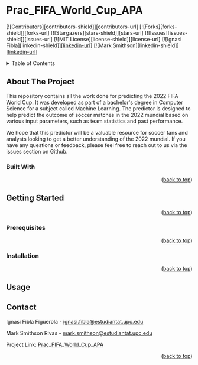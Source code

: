 # Prac_FIFA_World_Cup_APA

[![Contributors][contributors-shield]][contributors-url]
[![Forks][forks-shield]][forks-url]
[![Stargazers][stars-shield]][stars-url]
[![Issues][issues-shield]][issues-url]
[![MIT License][license-shield]][license-url]
[![Ignasi Fibla][linkedin-shield]][[linkedin-url](https://www.linkedin.com/in/ignasi-fibla-figuerola/)]
[![Mark Smithson][linkedin-shield]][[linkedin-url](https://www.linkedin.com/in/mark-smithson-746ab4215/)]

<details>
  <summary>Table of Contents</summary>
  <ol>
    <li>
      <a href="#about-the-project">About The Project</a>
      <ul>
        <li><a href="#built-with">Built With</a></li>
      </ul>
    </li>
    <li>
      <a href="#getting-started">Getting Started</a>
      <ul>
        <li><a href="#prerequisites">Prerequisites</a></li>
        <li><a href="#installation">Installation</a></li>
      </ul>
    </li>
    <li><a href="#usage">Usage</a></li>
    <li><a href="#contact">Contact</a></li>
  </ol>
</details>

## About The Project

This repository contains all the work done for predicting the 2022 FIFA World Cup. It was developed as part of a bachelor's degree in Computer Science for a subject called Machine Learning. The predictor is designed to help predict the outcome of soccer matches in the 2022 mundial based on various input parameters, such as team statistics and past performance.

We hope that this predictor will be a valuable resource for soccer fans and analysts looking to get a better understanding of the 2022 mundial. If you have any questions or feedback, please feel free to reach out to us via the issues section on Github.

### Built With

<p align="right">(<a href="#readme-top">back to top</a>)</p>

## Getting Started 

<p align="right">(<a href="#readme-top">back to top</a>)</p>

### Prerequisites

<p align="right">(<a href="#readme-top">back to top</a>)</p>

### Installation

<p align="right">(<a href="#readme-top">back to top</a>)</p>

## Usage

## Contact

Ignasi Fibla Figuerola - ignasi.fibla@estudiantat.upc.edu

Mark Smithson Rivas - mark.smithson@estudiantat.upc.edu

Project Link: [Prac_FIFA_World_Cup_APA](https://github.com/IFibla/Prac_FIFA_World_Cup_APA)

<p align="right">(<a href="#readme-top">back to top</a>)</p>